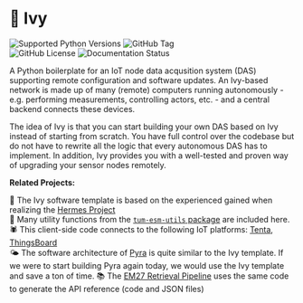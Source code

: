 # 🌱 Ivy

<img alt="Supported Python Versions" src="https://img.shields.io/python/required-version-toml?tomlFilePath=https%3A%2F%2Fraw.githubusercontent.com%2Ftum-esm%2Futils%2Fmain%2Fpyproject.toml&label=Supported%20Python%20Version&labelColor=0f172a&color=f43f5e" className="inline p-0 m-px mt-6"/>
<img alt="GitHub Tag" src="https://img.shields.io/github/v/tag/tum-esm/utils?sort=semver&style=flat&label=Latest%20Template%20Version&color=f43f5e&cacheSeconds=60&labelColor=0f172a" className="inline p-0 m-px mt-6"/><br/>
<img alt="GitHub License" src="https://img.shields.io/github/license/tum-esm/utils?style=flat&label=License&labelColor=0f172a&color=4ade80" className="inline p-0 m-px mt-6"/>
<img alt="Documentation Status" src="https://img.shields.io/website?url=https%3A%2F%2Ftum-esm-utils.netlify.app%2F&up_message=online&up_color=4ade80&down_message=unavailable&down_color=f87171&label=Documentation&labelColor=0f172a" className="inline p-0 m-px mt-6"/>

A Python boilerplate for an IoT node data acqusition system (DAS) supporting remote configuration and software updates. An Ivy-based network is made up of many (remote) computers running autonomously - e.g. performing measurements, controlling actors, etc. - and a central backend connects these devices.

The idea of Ivy is that you can start building your own DAS based on Ivy instead of starting from scratch. You have full control over the codebase but do not have to rewrite all the logic that every autonomous DAS has to implement. In addition, Ivy provides you with a well-tested and proven way of upgrading your sensor nodes remotely.

**Related Projects:**

🪽 The Ivy software template is based on the experienced gained when realizing the [Hermes Project](https://github.com/tum-esm/hermes)<br/>
🔨 Many utility functions from the [`tum-esm-utils` package](https://github.com/tum-esm/utils) are included here.<br/>
🕷️ This client-side code connects to the following IoT platforms: [Tenta](https://github.com/iterize/tenta), [ThingsBoard](https://thingsboard.io/)<br/>
🌤️ The software architecture of [Pyra](https://github.com/tum-esm/pyra) is quite similar to the Ivy template. If we were to start building Pyra again today, we would use the Ivy template and save a ton of time.
📚 The [EM27 Retrieval Pipeline](https://github.com/tum-esm/em27-retrieval-pipeline) uses the same code to generate the API reference (code and JSON files)
